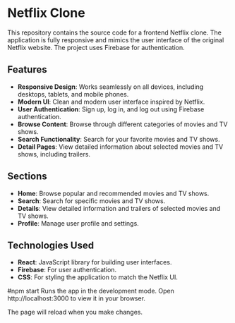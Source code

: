 # Netflix Clone

This repository contains the source code for a frontend Netflix clone. The application is fully responsive and mimics the user interface of the original Netflix website. The project uses Firebase for authentication.

## Features

- **Responsive Design**: Works seamlessly on all devices, including desktops, tablets, and mobile phones.
- **Modern UI**: Clean and modern user interface inspired by Netflix.
- **User Authentication**: Sign up, log in, and log out using Firebase authentication.
- **Browse Content**: Browse through different categories of movies and TV shows.
- **Search Functionality**: Search for your favorite movies and TV shows.
- **Detail Pages**: View detailed information about selected movies and TV shows, including trailers.

## Sections

- **Home**: Browse popular and recommended movies and TV shows.
- **Search**: Search for specific movies and TV shows.
- **Details**: View detailed information and trailers of selected movies and TV shows.
- **Profile**: Manage user profile and settings.

## Technologies Used

- **React**: JavaScript library for building user interfaces.
- **Firebase**: For user authentication.
- **CSS**: For styling the application to match the Netflix UI.

#npm start
Runs the app in the development mode. Open http://localhost:3000 to view it in your browser.

The page will reload when you make changes.